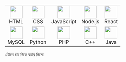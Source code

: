 <table>
  <tr>
    <td align="center"><img src="https://cdn.jsdelivr.net/gh/devicons/devicon/icons/html5/html5-original.svg" width="40"/><br>HTML</td>
    <td align="center"><img src="https://cdn.jsdelivr.net/gh/devicons/devicon/icons/css3/css3-original.svg" width="40"/><br>CSS</td>
    <td align="center"><img src="https://cdn.jsdelivr.net/gh/devicons/devicon/icons/javascript/javascript-original.svg" width="40"/><br>JavaScript</td>
    <td align="center"><img src="https://cdn.jsdelivr.net/gh/devicons/devicon/icons/nodejs/nodejs-original.svg" width="40"/><br>Node.js</td>
    <td align="center"><img src="https://cdn.jsdelivr.net/gh/devicons/devicon/icons/react/react-original.svg" width="40"/><br>React</td>
  </tr>
  <tr>
    <td align="center"><img src="https://cdn.jsdelivr.net/gh/devicons/devicon/icons/mysql/mysql-original.svg" width="40"/><br>MySQL</td>
    <td align="center"><img src="https://cdn.jsdelivr.net/gh/devicons/devicon/icons/python/python-original.svg" width="40"/><br>Python</td>
    <td align="center"><img src="https://cdn.jsdelivr.net/gh/devicons/devicon/icons/php/php-original.svg" width="40"/><br>PHP</td>
    <td align="center"><img src="https://cdn.jsdelivr.net/gh/devicons/devicon/icons/cplusplus/cplusplus-original.svg" width="40"/><br>C++</td>
    <td align="center"><img src="https://cdn.jsdelivr.net/gh/devicons/devicon/icons/java/java-original.svg" width="40"/><br>Java</td>
  </tr>
</table> এটাতে চার দিকে বডার ছিলো 

